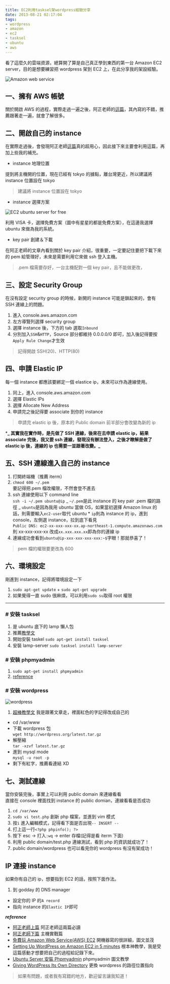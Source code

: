 ```yaml
---
title: EC2利用tasksel架wordpress經驗分享
date: 2013-08-21 02:17:04
tags:
- wordpress
- amazon
- ec2
- tasksel
- ubuntu
- aws
---
```


看了這麼久的雲端資源，總算開了算是自己真正學到東西的第一台 Amazon EC2 server，目的是想要練習把 wordpress 架到 EC2 上，在此分享我的架設經驗。

![Amazon web service](http://blog.programmableweb.com/wp-content/amazon-web-services1.png)

<!-- more -->

## 一、擁有 AWS 帳號

關於開啟 AWS 的過程，實際走過一遍之後，阿正老師的[這篇](http://blog.soft.idv.tw/?p=823&page=2)，其內寫的不錯，推薦跟著走一遍，就會了解很多。

## 二、開啟自己的 instance

在實際走過後，會發現阿正老師[這篇](http://blog.soft.idv.tw/?p=824)真的超用心，因此接下來主要會利用這篇，再加上些我的補充。

- instance 地理位置

提到將主機開的位置，現在已經有 tokyo 的據點，離台灣更近，所以建議將 instance 位置設在 tokyo

> 建議將 instance 位置設在 tokyo

- instance 選擇方案

![EC2 ubuntu server for free](http://i.imgur.com/U4rs7wk.png)

利用 VISA 卡，選擇免費方案（圖中有星星的都是免費方案），在這邊我選擇 ubuntu 來做為我的系統。

- key pair 創建＆下載

在阿正老師的文章內看到關於 key pair 介紹，很重要，一定要記住要把下載下來的 pem 給管理好，未來是需要利用它來做 ssh 登入主機。

> .pem 檔需要存好，一台主機配對一個 key pair，且不能做更改，

## 三、設定 Security Group

在沒有設定 security group 的時候，新開的 instance 可能是鎖起來的，會有 SSH 連線上的問題。

1.  進入 console.aws.amazon.com
2.  左方導覽列選擇 security group
3.  選擇 instance 後，下方的 tab 選取`Inbound`
4.  分別加入`SSH`&`HTTP`，Source 部分都維持 0.0.0.0/0 即可，加入後記得要按`Apply Rule Change`才生效

> 記得開啟 SSH(20)、HTTP(80)

## 四、申請 Elastic IP

每一個 instance 都應該要綁定一個 elastice ip，未來可以作為連線使用。

1.  同上，進入 console.aws.amazon.com
2.  選擇 Elastic IPs
3.  選擇 Allocate New Address
4.  申請完之後記得要 associate 到你的 instance

> 申請完 elastic ip 後，原本的 Public domain 前半部分會改變為新的 ip

\***_ 其實我在實作時，是先做了 SSH 連線，後來在去申請 elastic ip，結果 associate 完後，我又要 ssh 連線，發現沒有辦法登入，之後才瞭解是做了 elastic ip 後，連線的 ip 也需要一並跟著改變。_**

## 五、SSH 連線進入自己的 instance

1.  打開終端機（推薦 iterm）
2.  `chmod 600 ~/.pem`  
    要記得把.pem 檔改權限，不然會登不進去
3.  ssh 連線使用以下 command line  
    `ssh -i ~/.pem ubuntu@ip`
    _ `~/.pem`是此 instance 的 key pair .pem 檔的路徑
    _ `ubuntu`是因為我用 ubuntu 當做 OS，如果當初選擇 Amazon linux 的話，則需要輸入`ec2-user`取代 ubuntu \* `ip`則為 instance 的 ip，進到 console，左側選 instance，拉到底下看見  
     `Public DNS: ec2-xx-xxx-xxx-xx.ap-northeast-1.compute.amazonaws.com`  
     則 xx-xxx-xxx-xx 改成`xx.xxx.xxx.xx`即為你的連線 ip
4.  連線成功會看到`ubuntu@ip-xxx-xxx-xxx-xxx:~$`字眼！那就恭喜了！

> pem 檔的權限要更改為 600

## 六、環境設定

剛進到 instance，記得將環境設定一下

1.  `sudo apt-get update` + `sudo apt-get upgrade`
2.  如果覺得一直 sudo 很麻煩，可以利用`sudo su`取得 root 權限

---

### # 安裝 tasksel

1.  是 ubuntu 底下的 lamp 懶人包
2.  推薦[教學文](http://howtounix.info/howto/LAMP-on-Ubuntu-with-tasksel-tool)
3.  開始安裝 taskel `sudo apt-get install tasksel`
4.  安裝 lamp-server `sudo tasksel install lamp-server`

### # 安裝 phpmyadmin

1.  `sudo apt-get install phpmyadmin`
2.  [reference](http://linadonis.pixnet.net/blog/post/27585552-ubuntu-server-%E5%AE%89%E8%A3%9D-phpmyadmin)

### # 安裝 wordpress

![wordpress](http://wow-wp.org/wp-content/uploads/2011/10/wordpress.png)

1.  [超棒教學文](https://www.digitalocean.com/community/articles/how-to-install-wordpress-on-ubuntu-12-04) 我是跟著文章走，裡面紅色的字記得改成自己的

- cd /var/www
- 下載 wordpress 包  
  `wget http://wordpress.org/latest.tar.gz`
- 解壓縮  
  `tar -xzvf latest.tar.gz`
- 進到 mysql mode  
  `mysql -u root -p`
- 剩下有紅字，推薦看連結 XD

## 七、測試連線

當你安裝完後，事實上可以利用 public domain 來連線看看  
直接在 console 裡面找到 instance 的 public domian，連線看看是否成功

1.  `cd /var/www`
2.  `sudo vi test.php` 創新 php 檔案，並進到 vim 模式
3.  按`i` 進入編輯模式，記得看下面是否出現`-- INSERT --`
4.  打上這一行`<?php phpinfo(); ?>`
5.  按下 esc -> 打入`:wq` -> enter 存檔(記得是看 iterm 下面)
6.  利用 public domain/test.php 連線測試，看到 php 的資訊就成功了！
7.  public domain/wordpress 也可以看見你的 wordpress 有沒有架成功！

## IP 連接 instance

如果你有自己的 ip，想要指到 EC2 的話，按照下面作法。

1.  到 godday 的 DNS manager

- 設定你的 IP 的`A record`
- 指向 instance 的`Elastic IP`即可

**_reference_**

- [阿正老師上篇](http://blog.soft.idv.tw/?p=823&page=2) 阿正老師這兩篇必讀
- [阿正老師下篇](http://blog.soft.idv.tw/?p=824) 主機實戰篇
- [免費玩 Amazon Web Service(AWS) EC2](http://blog.rx836.tw/blog/first-amazon-web-services/) 開機器寫的很詳細，圖文並茂
- [Setting Up WordPress on Amazon EC2 in 5 minutes](http://coenraets.org/blog/2012/01/setting-up-wordpress-on-amazon-ec2-in-5-minutes/) 根本神教學，我是受這篇感動才想要把自己的過程給記錄下來。
- [Ubuntu Server 安裝 Phpmyadmin](http://linadonis.pixnet.net/blog/post/27585552-ubuntu-server-%E5%AE%89%E8%A3%9D-phpmyadmin) phpmyadmin 圖文教學
- [Giving WordPress Its Own Directory](http://codex.wordpress.org/Giving_WordPress_Its_Own_Directory) 更換 wordpress 的路徑位置指向

> 如果有問題，或者我有寫錯的地方，歡迎留言讓我知道！
